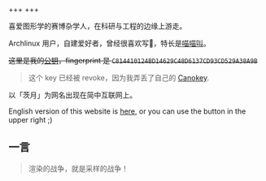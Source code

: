 +++
+++

喜爱图形学的赛博杂学人，在科研与工程的边缘上游走。

Archlinux 用户，自建爱好者，曾经很喜欢写🦀，特长是[喵喵叫](https://bucket.zcy.moe/meow.mp3)。

~~这里是我的[公钥](https://zcy.moe/public-key.pub)，fingerprint 是 `C814410124BD14629C48D6137CD93CD529A38A9B`~~

> 这个 key 已经被 revoke，因为我弄丢了自己的 [Canokey](https://www.canokeys.org/).

以「茨月」为网名出现在简中互联网上。

English version of this website is [here](https://blog.zcy.moe/en), or you can use the button in the upper right ;)

## 一言

> 渲染的战争，就是采样的战争！
